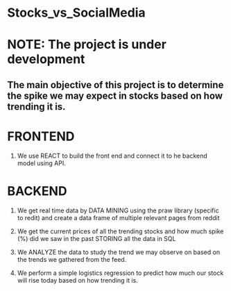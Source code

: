 # Stocks_vs_SocialMedia

# NOTE: The project is under development 

## The main objective of this project is to determine the spike we may expect in stocks based on how trending it is.

# FRONTEND

1. We use REACT to build the front end and connect it to he backend model using API.

# BACKEND

1. We get real time data by DATA MINING using the praw library (specific to redit) and create a data frame of multiple relevant pages from reddit

2. We get the current prices of all the trending stocks and how much spike (%) did we saw in the past STORING all the data in SQL

3. We ANALYZE the data to study the trend we may observe on based on the trends we gathered from the feed.

4. We perform a simple logistics regression to predict how much our stock will rise today based on how trending it is.
